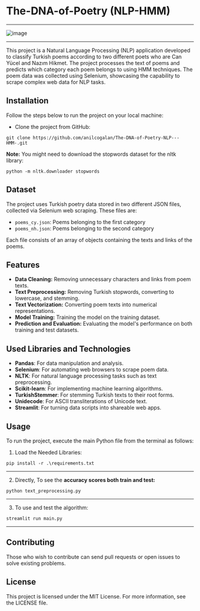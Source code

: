 # The-DNA-of-Poetry (NLP-HMM)
-----------
![image](https://github.com/anilcogalan/The-DNA-of-Poetry-NLP---HMM-/assets/61653147/0d4301d3-ad68-49cf-b849-8e4eed1bd79e)

----------

This project is a Natural Language Processing (NLP) application developed to classify Turkish poems according to two different poets who are Can Yücel and Nazım Hikmet. The project processes the text of poems and predicts which category each poem belongs to using HMM techniques. The poem data was collected using Selenium, showcasing the capability to scrape complex web data for NLP tasks.


## Installation

Follow the steps below to run the project on your local machine:

* Clone the project from GitHub:

```git clone https://github.com/anilcogalan/The-DNA-of-Poetry-NLP---HMM-.git```


**Note:** You might need to download the stopwords dataset for the nltk library:

``` python -m nltk.downloader stopwords ``` 

## Dataset

The project uses Turkish poetry data stored in two different JSON files, collected via Selenium web scraping. These files are:
- `poems_cy.json`: Poems belonging to the first category
- `poems_nh.json`: Poems belonging to the second category

Each file consists of an array of objects containing the texts and links of the poems.


## Features

* **Data Cleaning:** Removing unnecessary characters and links from poem texts.
* **Text Preprocessing:** Removing Turkish stopwords, converting to lowercase, and stemming.
* **Text Vectorization:** Converting poem texts into numerical representations.
* **Model Training:** Training the model on the training dataset.
* **Prediction and Evaluation:** Evaluating the model's performance on both training and test datasets.

## Used Libraries and Technologies
- **Pandas**: For data manipulation and analysis.
- **Selenium**: For automating web browsers to scrape poem data.
- **NLTK**: For natural language processing tasks such as text preprocessing.
- **Scikit-learn**: For implementing machine learning algorithms.
- **TurkishStemmer**: For stemming Turkish texts to their root forms.
- **Unidecode**: For ASCII transliterations of Unicode text.
- **Streamlit**: For turning data scripts into shareable web apps.


## Usage

To run the project, execute the main Python file from the terminal as follows:

1. Load the Needed Libraries:
   
```pip install -r .\requirements.txt``` 

----------
2.  Directly, To see the **accuracy scores both train and test:**
   
```python text_preprocessing.py```

----------
3. To use and test the algorithm:
   
```streamlit run main.py```

----------
## Contributing
Those who wish to contribute can send pull requests or open issues to solve existing problems.

## License
This project is licensed under the MIT License. For more information, see the LICENSE file.


